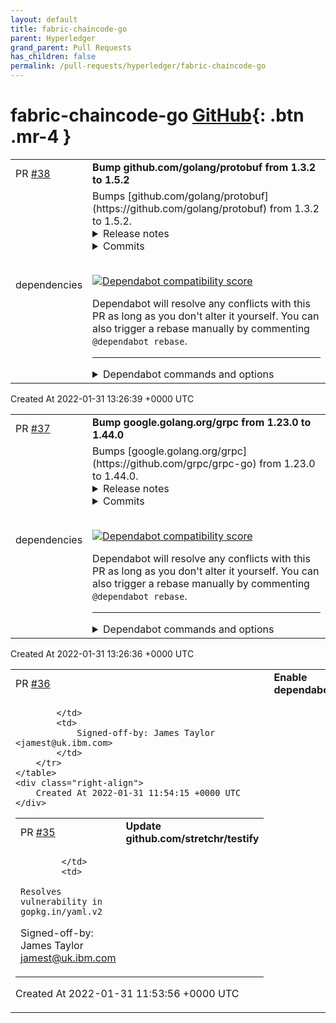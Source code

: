 ```yaml
---
layout: default
title: fabric-chaincode-go
parent: Hyperledger
grand_parent: Pull Requests
has_children: false
permalink: /pull-requests/hyperledger/fabric-chaincode-go
---
```


# fabric-chaincode-go <span class="fs-3 right-align">[GitHub](https://github.com/hyperledger/fabric-chaincode-go){: .btn .mr-4 }</span>


<div>
    <table>
        <tr>
            <td>
                PR <a href="https://github.com/hyperledger/fabric-chaincode-go/pull/38" class=".btn">#38</a>
            </td>
            <td>
                <b>
                    Bump github.com/golang/protobuf from 1.3.2 to 1.5.2
                </b>
            </td>
        </tr>
        <tr>
            <td>
                <span class="chip">dependencies</span>
            </td>
            <td>
                Bumps [github.com/golang/protobuf](https://github.com/golang/protobuf) from 1.3.2 to 1.5.2.
<details>
<summary>Release notes</summary>
<p><em>Sourced from <a href="https://github.com/golang/protobuf/releases">github.com/golang/protobuf's releases</a>.</em></p>
<blockquote>
<h2>v1.5.2</h2>
<p>Notable changes:</p>
<ul>
<li>(<a href="https://github-redirect.dependabot.com/golang/protobuf/issues/1306">#1306</a>) all: deprecate the module</li>
<li>(<a href="https://github-redirect.dependabot.com/golang/protobuf/issues/1300">#1300</a>) jsonpb: restore previous behavior for handling nulls and JSONPBUnmarshaler</li>
</ul>
<h2>v1.5.1</h2>
<p>Notable changes:</p>
<ul>
<li>(<a href="https://github-redirect.dependabot.com/golang/protobuf/issues/1293">#1293</a>) all: depend on <a href="https://github.com/protocolbuffers/protobuf-go/releases/tag/v1.26.0">google.golang.org/protobuf@v1.26.0</a></li>
</ul>
<h2>v1.5.0</h2>
<ul>
<li><a href="https://github.com/golang/protobuf/blob/HEAD/#v1.5-overview">Overview</a></li>
<li><a href="https://github.com/golang/protobuf/blob/HEAD/#v1.5-notable-changes">Notable changes</a></li>
</ul>
<h1>Overview <!-- raw HTML omitted --><!-- raw HTML omitted --></h1>
<p>This marks the <a href="https://pkg.go.dev/github.com/golang/protobuf/ptypes"><code>ptypes</code></a> package as deprecated and upgrades the dependency on <code>google.golang.org/protobuf</code> to a pre-release version of v1.26.0. A subsequent patch release will update the dependency to <a href="https://github.com/protocolbuffers/protobuf-go/releases/tag/v1.26.0">v1.26.0</a> proper.</p>
<h1>Notable changes <!-- raw HTML omitted --><!-- raw HTML omitted --></h1>
<ul>
<li>(<a href="https://github-redirect.dependabot.com/golang/protobuf/issues/1217">#1217</a>) ptypes: deprecate the package</li>
<li>(<a href="https://github-redirect.dependabot.com/golang/protobuf/issues/1214">#1214</a>) rely on protodesc.ToFileDescriptorProto</li>
</ul>
<h2>v1.4.3</h2>
<p>Notable changes:</p>
<ul>
<li>(<a href="https://github-redirect.dependabot.com/golang/protobuf/issues/1221">#1221</a>) jsonpb: Fix marshaling of Duration</li>
<li>(<a href="https://github-redirect.dependabot.com/golang/protobuf/issues/1210">#1210</a>) proto: convert integer to rune before converting to string</li>
</ul>
<h2>v1.4.2</h2>
<p>Notable changes:</p>
<ul>
<li>(<a href="https://github-redirect.dependabot.com/golang/protobuf/issues/1131">#1131</a>) all: upgrade to google.golang.org/protobuf@v1.23.0</li>
<li>(<a href="https://github-redirect.dependabot.com/golang/protobuf/issues/1125">#1125</a>) jsonpb: fix a confusing error message</li>
<li>(<a href="https://github-redirect.dependabot.com/golang/protobuf/issues/1129">#1129</a>) proto: make InternalMessageInfo functional</li>
</ul>
<h2>v1.4.1</h2>
<p>Notable changes:</p>
<ul>
<li>(<a href="https://github-redirect.dependabot.com/golang/protobuf/issues/1114">#1114</a>) all: upgrade to google.golang.org/protobuf@v1.22.0</li>
<li>(<a href="https://github-redirect.dependabot.com/golang/protobuf/issues/1113">#1113</a>) protoc-gen-go/grpc: make identical to v1.3.5</li>
</ul>
<h2>v1.4.0</h2>
<ul>
<li><a href="https://github.com/golang/protobuf/blob/HEAD/#v1.4-overview">Overview</a>
<ul>
<li><a href="https://github.com/golang/protobuf/blob/HEAD/#v1.4-backwards-compatibility">Backwards compatibility</a></li>
</ul>
</li>
<li><a href="https://github.com/golang/protobuf/blob/HEAD/#v1.4-notable-changes">Notable changes</a>
<ul>
<li><a href="https://github.com/golang/protobuf/blob/HEAD/#v1.4-wire-serialization">Wire serialization</a></li>
<li><a href="https://github.com/golang/protobuf/blob/HEAD/#v1.4-json-text-serialization">JSON and text serialization</a></li>
<li><a href="https://github.com/golang/protobuf/blob/HEAD/#v1.4-well-known-types">Well-known types</a></li>
</ul>
</li>
</ul>
<!-- raw HTML omitted -->
</blockquote>
<p>... (truncated)</p>
</details>
<details>
<summary>Commits</summary>
<ul>
<li><a href="https://github.com/golang/protobuf/commit/ae97035608a719c7a1c1c41bed0ae0744bdb0c6f"><code>ae97035</code></a> all: deprecate the module (<a href="https://github-redirect.dependabot.com/golang/protobuf/issues/1306">#1306</a>)</li>
<li><a href="https://github.com/golang/protobuf/commit/af940030a2b77f37337632168f18403433e21e61"><code>af94003</code></a> jsonpb: restore previous behavior for handling nulls and JSONPBUnmarshaler (#...</li>
<li><a href="https://github.com/golang/protobuf/commit/a36a1a1c346d5cb6951b9440755adb530334f910"><code>a36a1a1</code></a> all: depend on google.golang.org/protobuf@v1.26.0 (<a href="https://github-redirect.dependabot.com/golang/protobuf/issues/1293">#1293</a>)</li>
<li><a href="https://github.com/golang/protobuf/commit/f746d3b8ecd31eac7c04a954f3905d46b09f8114"><code>f746d3b</code></a> all: depend on google.golang.org/protobuf@v1.26.0-rc.1 (<a href="https://github-redirect.dependabot.com/golang/protobuf/issues/1292">#1292</a>)</li>
<li><a href="https://github.com/golang/protobuf/commit/78b1f09b4310f9ee5c9a07dca51bf007b82c83ea"><code>78b1f09</code></a> Switch from Travis-CI to GitHub actions (<a href="https://github-redirect.dependabot.com/golang/protobuf/issues/1286">#1286</a>)</li>
<li><a href="https://github.com/golang/protobuf/commit/acacf8158c9a307051c92dc233966e8324facd45"><code>acacf81</code></a> all: rely on protodesc.ToFileDescriptorProto (<a href="https://github-redirect.dependabot.com/golang/protobuf/issues/1214">#1214</a>)</li>
<li><a href="https://github.com/golang/protobuf/commit/eccd77d6ffe33de3bca6050a06c4e8294783de69"><code>eccd77d</code></a> ptypes: deprecate the package (<a href="https://github-redirect.dependabot.com/golang/protobuf/issues/1217">#1217</a>)</li>
<li><a href="https://github.com/golang/protobuf/commit/4846b58453b3708320bdb524f25cc5a1d9cda4d4"><code>4846b58</code></a> jsonpb: Fix marshaling of Duration (<a href="https://github-redirect.dependabot.com/golang/protobuf/issues/1221">#1221</a>)</li>
<li><a href="https://github.com/golang/protobuf/commit/91c84e0db17890c2bb64280a6d660e73e4237fd1"><code>91c84e0</code></a> travis.yml: update tested versions of Go (<a href="https://github-redirect.dependabot.com/golang/protobuf/issues/1211">#1211</a>)</li>
<li><a href="https://github.com/golang/protobuf/commit/3860b2764ff25e103fbe1db40f22248fe7a6dc20"><code>3860b27</code></a> proto: convert integer to rune before converting to string (<a href="https://github-redirect.dependabot.com/golang/protobuf/issues/1210">#1210</a>)</li>
<li>Additional commits viewable in <a href="https://github.com/golang/protobuf/compare/v1.3.2...v1.5.2">compare view</a></li>
</ul>
</details>
<br />


[![Dependabot compatibility score](https://dependabot-badges.githubapp.com/badges/compatibility_score?dependency-name=github.com/golang/protobuf&package-manager=go_modules&previous-version=1.3.2&new-version=1.5.2)](https://docs.github.com/en/github/managing-security-vulnerabilities/about-dependabot-security-updates#about-compatibility-scores)

Dependabot will resolve any conflicts with this PR as long as you don't alter it yourself. You can also trigger a rebase manually by commenting `@dependabot rebase`.

[//]: # (dependabot-automerge-start)
[//]: # (dependabot-automerge-end)

---

<details>
<summary>Dependabot commands and options</summary>
<br />

You can trigger Dependabot actions by commenting on this PR:
- `@dependabot rebase` will rebase this PR
- `@dependabot recreate` will recreate this PR, overwriting any edits that have been made to it
- `@dependabot merge` will merge this PR after your CI passes on it
- `@dependabot squash and merge` will squash and merge this PR after your CI passes on it
- `@dependabot cancel merge` will cancel a previously requested merge and block automerging
- `@dependabot reopen` will reopen this PR if it is closed
- `@dependabot close` will close this PR and stop Dependabot recreating it. You can achieve the same result by closing it manually
- `@dependabot ignore this major version` will close this PR and stop Dependabot creating any more for this major version (unless you reopen the PR or upgrade to it yourself)
- `@dependabot ignore this minor version` will close this PR and stop Dependabot creating any more for this minor version (unless you reopen the PR or upgrade to it yourself)
- `@dependabot ignore this dependency` will close this PR and stop Dependabot creating any more for this dependency (unless you reopen the PR or upgrade to it yourself)


</details>
            </td>
        </tr>
    </table>
    <div class="right-align">
        Created At 2022-01-31 13:26:39 +0000 UTC
    </div>
</div>

<div>
    <table>
        <tr>
            <td>
                PR <a href="https://github.com/hyperledger/fabric-chaincode-go/pull/37" class=".btn">#37</a>
            </td>
            <td>
                <b>
                    Bump google.golang.org/grpc from 1.23.0 to 1.44.0
                </b>
            </td>
        </tr>
        <tr>
            <td>
                <span class="chip">dependencies</span>
            </td>
            <td>
                Bumps [google.golang.org/grpc](https://github.com/grpc/grpc-go) from 1.23.0 to 1.44.0.
<details>
<summary>Release notes</summary>
<p><em>Sourced from <a href="https://github.com/grpc/grpc-go/releases">google.golang.org/grpc's releases</a>.</em></p>
<blockquote>
<h2>Release 1.44.0</h2>
<h1>New Features</h1>
<ul>
<li>balancer: add RLS load balancing policy (<a href="https://github-redirect.dependabot.com/grpc/grpc-go/issues/5046">#5046</a>)</li>
<li>xds: add RLS Cluster Specifier Plugin (<a href="https://github-redirect.dependabot.com/grpc/grpc-go/issues/5004">#5004</a>)</li>
<li>insecure: remove experimental notice (<a href="https://github-redirect.dependabot.com/grpc/grpc-go/issues/5069">#5069</a>)</li>
</ul>
<h1>Bug Fixes</h1>
<ul>
<li>internal/balancergroup: eliminate race in exitIdle (<a href="https://github-redirect.dependabot.com/grpc/grpc-go/issues/5012">#5012</a>)</li>
<li>authz: fix regex expression match (<a href="https://github-redirect.dependabot.com/grpc/grpc-go/issues/5035">#5035</a>)</li>
</ul>
<h1>Documentation</h1>
<ul>
<li>grpc: minor improvement on WithInsecure() document (<a href="https://github-redirect.dependabot.com/grpc/grpc-go/issues/5068">#5068</a>)
<ul>
<li>Special Thanks: <a href="https://github.com/shitian-ni"><code>@​shitian-ni</code></a></li>
</ul>
</li>
<li>attributes: document that some value types (e.g. <code>map</code>s) must implement Equal (<a href="https://github-redirect.dependabot.com/grpc/grpc-go/issues/5109">#5109</a>)</li>
<li>dialoptions.go: Fix WithBlock godoc (<a href="https://github-redirect.dependabot.com/grpc/grpc-go/issues/5073">#5073</a>)
<ul>
<li>Special Thanks: <a href="https://github.com/sgreene570"><code>@​sgreene570</code></a></li>
</ul>
</li>
<li>grpclog.DepthLoggerV2: Correct comment: formats like fmt.Println (<a href="https://github-redirect.dependabot.com/grpc/grpc-go/issues/5038">#5038</a>)
<ul>
<li>Special Thanks: <a href="https://github.com/evanj"><code>@​evanj</code></a></li>
</ul>
</li>
</ul>
<h2>Release 1.43.0</h2>
<h1>API Changes</h1>
<ul>
<li>grpc: stabilize <code>WithConnectParams</code> <code>DialOption</code> (<a href="https://github-redirect.dependabot.com/grpc/grpc-go/issues/4915">#4915</a>)
<ul>
<li>Special Thanks: <a href="https://github.com/hypnoglow"><code>@​hypnoglow</code></a></li>
</ul>
</li>
</ul>
<h1>Behavior Changes</h1>
<ul>
<li>status: support wrapped errors in <code>FromContextError</code> (<a href="https://github-redirect.dependabot.com/grpc/grpc-go/issues/4977">#4977</a>)
<ul>
<li>Special Thanks: <a href="https://github.com/bestbeforetoday"><code>@​bestbeforetoday</code></a></li>
</ul>
</li>
<li>config: remove the environment variable to disable retry support (<a href="https://github-redirect.dependabot.com/grpc/grpc-go/issues/4922">#4922</a>)</li>
</ul>
<h1>New Features</h1>
<ul>
<li>balancer: new field <code>Authority</code> in <code>BuildOptions</code> for server name to use in the authentication handshake with a remote load balancer (<a href="https://github-redirect.dependabot.com/grpc/grpc-go/issues/4969">#4969</a>)</li>
</ul>
<h1>Bug Fixes</h1>
<ul>
<li>xds/resolver: fix possible <code>ClientConn</code> leak upon resolver initialization failure (<a href="https://github-redirect.dependabot.com/grpc/grpc-go/issues/4900">#4900</a>)</li>
<li>client: fix <code>nil</code> panic in rare race conditions with the pick first LB policy (<a href="https://github-redirect.dependabot.com/grpc/grpc-go/issues/4971">#4971</a>)</li>
<li>xds: improve RPC error messages when xDS connection errors occur (<a href="https://github-redirect.dependabot.com/grpc/grpc-go/issues/5032">#5032</a>, <a href="https://github-redirect.dependabot.com/grpc/grpc-go/issues/5054">#5054</a>)</li>
<li>transport: do not create stream object in the face of illegal stream IDs (<a href="https://github-redirect.dependabot.com/grpc/grpc-go/issues/4873">#4873</a>)
<ul>
<li>Special Thanks: <a href="https://github.com/uds5501"><code>@​uds5501</code></a></li>
</ul>
</li>
</ul>
<h1>Documentation</h1>
<ul>
<li>client: clarify errors to indicate whether compressed or uncompressed messages exceeded size limits (<a href="https://github-redirect.dependabot.com/grpc/grpc-go/issues/4918">#4918</a>)
<ul>
<li>Special Thanks: <a href="https://github.com/uds5501"><code>@​uds5501</code></a></li>
</ul>
</li>
</ul>
<h2>Release 1.42.0</h2>
<h1>Behavior Changes</h1>
<ul>
<li>grpc: Dial(&quot;unix://relative-path&quot;) no longer works (<a href="https://github-redirect.dependabot.com/grpc/grpc-go/issues/4817">#4817</a>)
<ul>
<li>use &quot;unix://absolute-path&quot; or &quot;unix:relative-path&quot; instead in accordance with <a href="https://github.com/grpc/grpc/blob/master/doc/naming.md#name-syntax">our documentation</a></li>
</ul>
</li>
<li>xds/csds: use new field <code>GenericXdsConfig</code> instead of <code>PerXdsConfig</code> (<a href="https://github-redirect.dependabot.com/grpc/grpc-go/issues/4898">#4898</a>)</li>
</ul>
<!-- raw HTML omitted -->
</blockquote>
<p>... (truncated)</p>
</details>
<details>
<summary>Commits</summary>
<ul>
<li><a href="https://github.com/grpc/grpc-go/commit/b4c5e24c7373b22c6c38d68379c39ecdc616a968"><code>b4c5e24</code></a> Change version to 1.44.1-dev (<a href="https://github-redirect.dependabot.com/grpc/grpc-go/issues/5121">#5121</a>)</li>
<li><a href="https://github.com/grpc/grpc-go/commit/da8e0b8fa35c185b30da2fe706ce9535b918239f"><code>da8e0b8</code></a> Change version to 1.44.0 (<a href="https://github-redirect.dependabot.com/grpc/grpc-go/issues/5120">#5120</a>)</li>
<li><a href="https://github.com/grpc/grpc-go/commit/77b478d768e7e75234406b53471844a0a8d6faf4"><code>77b478d</code></a> xds/federation: e2e tests (<a href="https://github-redirect.dependabot.com/grpc/grpc-go/issues/5103">#5103</a>)</li>
<li><a href="https://github.com/grpc/grpc-go/commit/907a202a615d3b2de857e4302cf6032004d65aee"><code>907a202</code></a> attributes: document that some value types (e.g. <code>map</code>s) must implement Equal...</li>
<li><a href="https://github.com/grpc/grpc-go/commit/2fb1ac854b2037b408121870f0dcc81474ca483b"><code>2fb1ac8</code></a> test: fix potential goroutine leak in TestUpdateAddresses_RetryFromFirstAddr ...</li>
<li><a href="https://github.com/grpc/grpc-go/commit/afded7231d0083fb7e9fcccc768ecbf56c271626"><code>afded72</code></a> xds/federation: update xdsclient to support multi authority (<a href="https://github-redirect.dependabot.com/grpc/grpc-go/issues/5042">#5042</a>)</li>
<li><a href="https://github.com/grpc/grpc-go/commit/b069440926d58e0a6fa6c59b01638a6948f9e6f3"><code>b069440</code></a> credentials/google: use grpctest.Tester for tests in this package (<a href="https://github-redirect.dependabot.com/grpc/grpc-go/issues/5098">#5098</a>)</li>
<li><a href="https://github.com/grpc/grpc-go/commit/fbaf7c55821070944bb0ce342ba3c54cc521c6fe"><code>fbaf7c5</code></a> authz: update representation of allow authenticated in SDK (<a href="https://github-redirect.dependabot.com/grpc/grpc-go/issues/5052">#5052</a>)</li>
<li><a href="https://github.com/grpc/grpc-go/commit/344b93a285883f2da713622d5064ad4b4512e63e"><code>344b93a</code></a> testdata: use SHA256 as signing algorithm in testdata certs (<a href="https://github-redirect.dependabot.com/grpc/grpc-go/issues/5074">#5074</a>)</li>
<li><a href="https://github.com/grpc/grpc-go/commit/4d58dd98db75e180ebf67cce127db5068ff7ab3e"><code>4d58dd9</code></a> dialoptions.go: Fix WithBlock godoc (<a href="https://github-redirect.dependabot.com/grpc/grpc-go/issues/5073">#5073</a>)</li>
<li>Additional commits viewable in <a href="https://github.com/grpc/grpc-go/compare/v1.23.0...v1.44.0">compare view</a></li>
</ul>
</details>
<br />


[![Dependabot compatibility score](https://dependabot-badges.githubapp.com/badges/compatibility_score?dependency-name=google.golang.org/grpc&package-manager=go_modules&previous-version=1.23.0&new-version=1.44.0)](https://docs.github.com/en/github/managing-security-vulnerabilities/about-dependabot-security-updates#about-compatibility-scores)

Dependabot will resolve any conflicts with this PR as long as you don't alter it yourself. You can also trigger a rebase manually by commenting `@dependabot rebase`.

[//]: # (dependabot-automerge-start)
[//]: # (dependabot-automerge-end)

---

<details>
<summary>Dependabot commands and options</summary>
<br />

You can trigger Dependabot actions by commenting on this PR:
- `@dependabot rebase` will rebase this PR
- `@dependabot recreate` will recreate this PR, overwriting any edits that have been made to it
- `@dependabot merge` will merge this PR after your CI passes on it
- `@dependabot squash and merge` will squash and merge this PR after your CI passes on it
- `@dependabot cancel merge` will cancel a previously requested merge and block automerging
- `@dependabot reopen` will reopen this PR if it is closed
- `@dependabot close` will close this PR and stop Dependabot recreating it. You can achieve the same result by closing it manually
- `@dependabot ignore this major version` will close this PR and stop Dependabot creating any more for this major version (unless you reopen the PR or upgrade to it yourself)
- `@dependabot ignore this minor version` will close this PR and stop Dependabot creating any more for this minor version (unless you reopen the PR or upgrade to it yourself)
- `@dependabot ignore this dependency` will close this PR and stop Dependabot creating any more for this dependency (unless you reopen the PR or upgrade to it yourself)


</details>
            </td>
        </tr>
    </table>
    <div class="right-align">
        Created At 2022-01-31 13:26:36 +0000 UTC
    </div>
</div>

<div>
    <table>
        <tr>
            <td>
                PR <a href="https://github.com/hyperledger/fabric-chaincode-go/pull/36" class=".btn">#36</a>
            </td>
            <td>
                <b>
                    Enable dependabot
                </b>
            </td>
        </tr>
        <tr>
            <td>
                
            </td>
            <td>
                Signed-off-by: James Taylor <jamest@uk.ibm.com>
            </td>
        </tr>
    </table>
    <div class="right-align">
        Created At 2022-01-31 11:54:15 +0000 UTC
    </div>
</div>

<div>
    <table>
        <tr>
            <td>
                PR <a href="https://github.com/hyperledger/fabric-chaincode-go/pull/35" class=".btn">#35</a>
            </td>
            <td>
                <b>
                    Update github.com/stretchr/testify
                </b>
            </td>
        </tr>
        <tr>
            <td>
                
            </td>
            <td>
                Resolves vulnerability in gopkg.in/yaml.v2

Signed-off-by: James Taylor <jamest@uk.ibm.com>
            </td>
        </tr>
    </table>
    <div class="right-align">
        Created At 2022-01-31 11:53:56 +0000 UTC
    </div>
</div>

